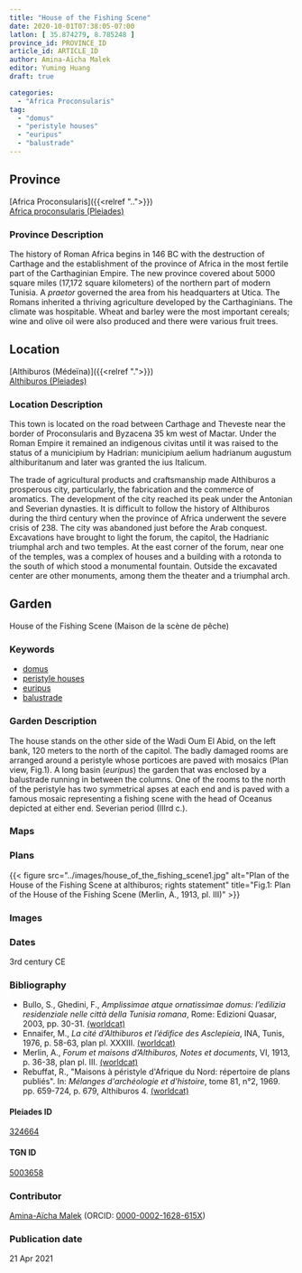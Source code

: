 ```yaml
---
title: "House of the Fishing Scene"
date: 2020-10-01T07:38:05-07:00
latlon: [ 35.874279, 8.785248 ]
province_id: PROVINCE_ID
article_id: ARTICLE_ID
author: Amina-Aïcha Malek
editor: Yuming Huang
draft: true

categories:
  - "Africa Proconsularis"
tag:
  - "domus"
  - "peristyle houses"
  - "euripus"
  - "balustrade"
---
```


## Province
[Africa Proconsularis]({{<relref "..">}}) \
[Africa proconsularis (Pleiades)](https://pleiades.stoa.org/places/991341)

### Province Description
The history of Roman Africa begins in 146 BC with the destruction of Carthage and the establishment of the province of Africa in the most fertile part of the Carthaginian Empire.  The new province covered about 5000 square miles (17,172 square kilometers) of the northern part of modern Tunisia.  A *praetor* governed the area from his headquarters at Utica.  The Romans inherited a thriving agriculture developed by the Carthaginians.  The climate was hospitable.  Wheat and barley were the most important cereals; wine and olive oil were also produced and there were various fruit trees.

## Location

[Althiburos (Médeïna)]({{<relref ".">}}) \
[Althiburos (Pleiades)](https://pleiades.stoa.org/places/324664)

### Location Description
This town is located on the road between Carthage and Theveste near the border of Proconsularis and Byzacena 35 km west of Mactar. Under the Roman Empire it remained an indigenous civitas until it was raised to the status of a municipium by Hadrian: municipium aelium hadrianum augustum althiburitanum and later was granted the ius Italicum.

The trade of agricultural products and craftsmanship made Althiburos a prosperous city, particularly, the fabrication and the commerce of aromatics. The development of the city reached its peak under the Antonian and Severian dynasties. It is difficult to follow the history of Althiburos during the third century when the province of Africa underwent the severe crisis of 238. The city was abandoned just before the Arab conquest.  Excavations have brought to light the forum, the capitol, the Hadrianic triumphal arch and two temples. At the east corner of the forum, near one of the temples, was a complex of houses and a building with a rotonda to the south of which stood a monumental fountain. Outside the excavated center are other monuments, among them the theater and a triumphal arch.

<!--## Sublocation-->

<!--
[AREA WITHIN LOCATION, LIKE “PALATINE HILL”](GEOREFERENCE LINK)
A sublocation is any area larger than an individual garden, but located within a location. I would always try to include a link to a controlled vocabulary here if possible. This ID may well be different from the Garden ID, e.g., Pompeii versus a Garden in one of the houses which has its own Pleiades ID.
-->

<!--### Sublocation Description-->

<!-- DESCRIPTION -->

## Garden
House of the Fishing Scene (Maison de la scène de pêche)

### Keywords
- [domus](http://vocab.getty.edu/page/aat/300005506)
- [peristyle houses](http://vocab.getty.edu/page/aat/300005452)
- [euripus](#)
- [balustrade](http://vocab.getty.edu/page/aat/300001989)

<!-- [urban villas](#) -->


### Garden Description
The house stands on the other side of the Wadi Oum El Abid, on the left bank, 120 meters to the north of the capitol. The badly damaged rooms are arranged around a peristyle whose porticoes are paved with mosaics (Plan view, Fig.1). A long basin (*euripus*) the garden that was enclosed by a balustrade running in between the columns. One of the rooms to the north of the peristyle has two symmetrical apses at each end and is paved with a famous mosaic representing a fishing scene with the head of Oceanus depicted at either end. Severian period (IIIrd c.).


### Maps

<!--
{{< figure src="IMG_URL" alt="ALT_TEXT" title="CAPTION" >}}
-->

### Plans
{{< figure src="../images/house_of_the_fishing_scene1.jpg" alt="Plan of the House of the Fishing Scene at althiburos; rights statement" title="Fig.1: Plan of the House of the Fishing Scene (Merlin, A., 1913, pl. III)" >}}

### Images

<!--
{{< figure src="IMG_URL" alt="ALT_TEXT" title="CAPTION" >}}
-->

### Dates
3rd century CE

### Bibliography
- Bullo, S., Ghedini, F., *Amplissimae atque ornatissimae domus: l’edilizia residenziale nelle città della Tunisia romana*, Rome: Edizioni Quasar, 2003, pp. 30-31. [(worldcat)](http://www.worldcat.org/oclc/989088620)
- Ennaifer, M., *La cité d’Althiburos et l’édifice des Asclepieia*, INA, Tunis, 1976, p. 58-63, plan pl. XXXIII. [(worldcat)](http://www.worldcat.org/oclc/963483765)
- Merlin, A., *Forum et maisons d’Althiburos, Notes et documents*, VI, 1913, p. 36-38, plan pl. III. [(worldcat)](http://www.worldcat.org/oclc/490070526)
- Rebuffat, R., "Maisons à péristyle d'Afrique du Nord: répertoire de plans publiés". In: *Mélanges d'archéologie et d'histoire*, tome 81, n°2, 1969. pp. 659-724, p. 679, Althiburos 4. [(worldcat)](http://www.worldcat.org/oclc/493279757)



<!--#### Periodo ID-->

<!-- [PERIODO_ID](https://pleiades.stoa.org/places/PLEIADES_ID) -->

#### Pleiades ID
[324664](https://pleiades.stoa.org/places/324664)

#### TGN ID
[5003658](http://vocab.getty.edu/page/tgn/5003658)

### Contributor
[Amina-Aïcha Malek](link) (ORCID: [0000-0002-1628-615X](https://orcid.org/0000-0002-1628-615X))

### Publication date

21 Apr 2021
<!--
### Related articles
[House of the Muses (Maison des Muses)]({{<relref "house_of_the_muses.md">}})
[Asclepeia Building (Edifice des Asclepeia)]({{<relref "asclepeia_building.md">}})
-->
